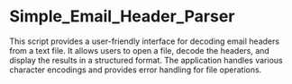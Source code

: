 # Simple_Email_Header_Parser

This script provides a user-friendly interface for decoding email headers from a text file. It allows users to open a file, decode the headers, and display the results in a structured format. The application handles various character encodings and provides error handling for file operations.
